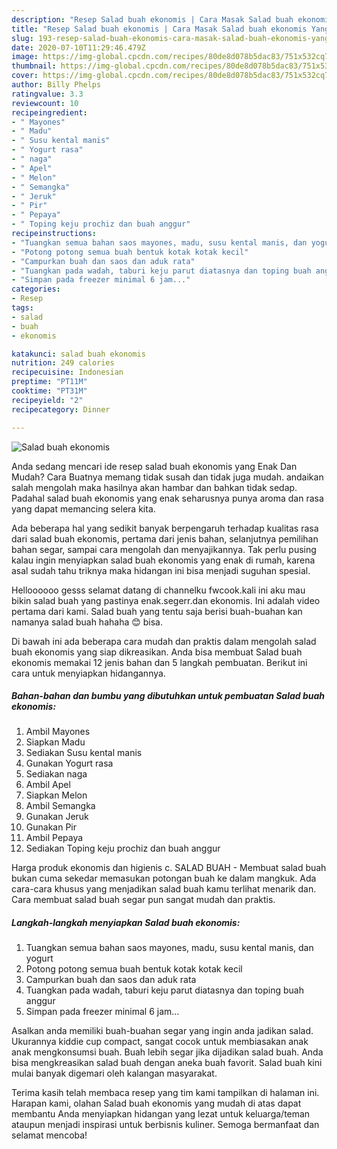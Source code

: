 ```yaml
---
description: "Resep Salad buah ekonomis | Cara Masak Salad buah ekonomis Yang Bisa Manjain Lidah"
title: "Resep Salad buah ekonomis | Cara Masak Salad buah ekonomis Yang Bisa Manjain Lidah"
slug: 193-resep-salad-buah-ekonomis-cara-masak-salad-buah-ekonomis-yang-bisa-manjain-lidah
date: 2020-07-10T11:29:46.479Z
image: https://img-global.cpcdn.com/recipes/80de8d078b5dac83/751x532cq70/salad-buah-ekonomis-foto-resep-utama.jpg
thumbnail: https://img-global.cpcdn.com/recipes/80de8d078b5dac83/751x532cq70/salad-buah-ekonomis-foto-resep-utama.jpg
cover: https://img-global.cpcdn.com/recipes/80de8d078b5dac83/751x532cq70/salad-buah-ekonomis-foto-resep-utama.jpg
author: Billy Phelps
ratingvalue: 3.3
reviewcount: 10
recipeingredient:
- " Mayones"
- " Madu"
- " Susu kental manis"
- " Yogurt rasa"
- " naga"
- " Apel"
- " Melon"
- " Semangka"
- " Jeruk"
- " Pir"
- " Pepaya"
- " Toping keju prochiz dan buah anggur"
recipeinstructions:
- "Tuangkan semua bahan saos mayones, madu, susu kental manis, dan yogurt"
- "Potong potong semua buah bentuk kotak kotak kecil"
- "Campurkan buah dan saos dan aduk rata"
- "Tuangkan pada wadah, taburi keju parut diatasnya dan toping buah anggur"
- "Simpan pada freezer minimal 6 jam..."
categories:
- Resep
tags:
- salad
- buah
- ekonomis

katakunci: salad buah ekonomis 
nutrition: 249 calories
recipecuisine: Indonesian
preptime: "PT11M"
cooktime: "PT31M"
recipeyield: "2"
recipecategory: Dinner

---
```



![Salad buah ekonomis](https://img-global.cpcdn.com/recipes/80de8d078b5dac83/751x532cq70/salad-buah-ekonomis-foto-resep-utama.jpg)

Anda sedang mencari ide resep salad buah ekonomis yang Enak Dan Mudah? Cara Buatnya memang tidak susah dan tidak juga mudah. andaikan salah mengolah maka hasilnya akan hambar dan bahkan tidak sedap. Padahal salad buah ekonomis yang enak seharusnya punya aroma dan rasa yang dapat memancing selera kita.

Ada beberapa hal yang sedikit banyak berpengaruh terhadap kualitas rasa dari salad buah ekonomis, pertama dari jenis bahan, selanjutnya pemilihan bahan segar, sampai cara mengolah dan menyajikannya. Tak perlu pusing kalau ingin menyiapkan salad buah ekonomis yang enak di rumah, karena asal sudah tahu triknya maka hidangan ini bisa menjadi suguhan spesial.

Helloooooo gesss selamat datang di channelku fwcook.kali ini aku mau bikin salad buah yang pastinya enak.segerr.dan ekonomis. Ini adalah video pertama dari kami. Salad buah yang tentu saja berisi buah-buahan kan namanya salad buah hahaha 😊 bisa.


Di bawah ini ada beberapa cara mudah dan praktis dalam mengolah salad buah ekonomis yang siap dikreasikan. Anda bisa membuat Salad buah ekonomis memakai 12 jenis bahan dan 5 langkah pembuatan. Berikut ini cara untuk menyiapkan hidangannya.

<!--inarticleads1-->

##### Bahan-bahan dan bumbu yang dibutuhkan untuk pembuatan Salad buah ekonomis:

1. Ambil  Mayones
1. Siapkan  Madu
1. Sediakan  Susu kental manis
1. Gunakan  Yogurt rasa
1. Sediakan  naga
1. Ambil  Apel
1. Siapkan  Melon
1. Ambil  Semangka
1. Gunakan  Jeruk
1. Gunakan  Pir
1. Ambil  Pepaya
1. Sediakan  Toping keju prochiz dan buah anggur


Harga produk ekonomis dan higienis c. SALAD BUAH - Membuat salad buah bukan cuma sekedar memasukan potongan buah ke dalam mangkuk. Ada cara-cara khusus yang menjadikan salad buah kamu terlihat menarik dan. Cara membuat salad buah segar pun sangat mudah dan praktis. 

<!--inarticleads2-->

##### Langkah-langkah menyiapkan Salad buah ekonomis:

1. Tuangkan semua bahan saos mayones, madu, susu kental manis, dan yogurt
1. Potong potong semua buah bentuk kotak kotak kecil
1. Campurkan buah dan saos dan aduk rata
1. Tuangkan pada wadah, taburi keju parut diatasnya dan toping buah anggur
1. Simpan pada freezer minimal 6 jam...


Asalkan anda memiliki buah-buahan segar yang ingin anda jadikan salad. Ukurannya kiddie cup compact, sangat cocok untuk membiasakan anak anak mengkonsumsi buah. Buah lebih segar jika dijadikan salad buah. Anda bisa mengkreasikan salad buah dengan aneka buah favorit. Salad buah kini mulai banyak digemari oleh kalangan masyarakat. 

Terima kasih telah membaca resep yang tim kami tampilkan di halaman ini. Harapan kami, olahan Salad buah ekonomis yang mudah di atas dapat membantu Anda menyiapkan hidangan yang lezat untuk keluarga/teman ataupun menjadi inspirasi untuk berbisnis kuliner. Semoga bermanfaat dan selamat mencoba!
